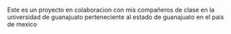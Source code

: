 Este es un proyecto en colaboracion con mis compañeros de clase en la universidad de guanajuato perteneciente al estado de guanajuato en el pais de mexico
